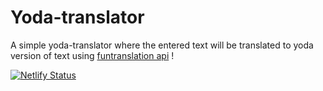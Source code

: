 # Yoda-translator
A simple yoda-translator where the entered text will be translated to yoda version of text using [funtranslation api](https://funtranslations.com/api/yoda) !

[![Netlify Status](https://api.netlify.com/api/v1/badges/d7d4b0a0-7a3e-479d-93f0-eb20606a8708/deploy-status)](https://app.netlify.com/sites/yoda-translator-site/deploys)
